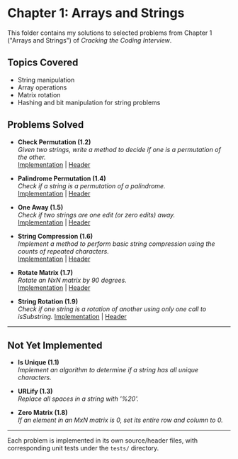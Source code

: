 # Chapter 1: Arrays and Strings

This folder contains my solutions to selected problems from Chapter 1 ("Arrays and Strings") of *Cracking the Coding Interview*.

## Topics Covered
- String manipulation
- Array operations
- Matrix rotation
- Hashing and bit manipulation for string problems

## Problems Solved

- **Check Permutation (1.2)**  
   *Given two strings, write a method to decide if one is a permutation of the other.*  
   [Implementation](src/permutation_checker.cpp) | [Header](inc/chapter1/permutation_checker.hpp)

- **Palindrome Permutation (1.4)**  
   *Check if a string is a permutation of a palindrome.*  
   [Implementation](src/palindromic_permutation.cpp) | [Header](inc/chapter1/palindromic_permutation.hpp)

- **One Away (1.5)**  
   *Check if two strings are one edit (or zero edits) away.*  
   [Implementation](src/one_edit_away_checker.cpp) | [Header](inc/chapter1/one_edit_away_checker.hpp)

- **String Compression (1.6)**  
   *Implement a method to perform basic string compression using the counts of repeated characters.*  
   [Implementation](src/string_compression.cpp) | [Header](inc/chapter1/string_compression.hpp)

- **Rotate Matrix (1.7)**  
   *Rotate an NxN matrix by 90 degrees.*  
   [Implementation](src/matrix_rotation.cpp) | [Header](inc/chapter1/matrix_rotation.hpp)

- **String Rotation (1.9)**  
  *Check if one string is a rotation of another using only one call to isSubstring.*
  [Implementation](src/string_rotation.cpp) | [Header](inc/chapter1/string_rotatio.hpp)

---

## Not Yet Implemented

- **Is Unique (1.1)**  
  *Implement an algorithm to determine if a string has all unique characters.*

- **URLify (1.3)**  
  *Replace all spaces in a string with '%20'.*

- **Zero Matrix (1.8)**  
  *If an element in an MxN matrix is 0, set its entire row and column to 0.*

---

Each problem is implemented in its own source/header files, with corresponding unit tests under the `tests/` directory.